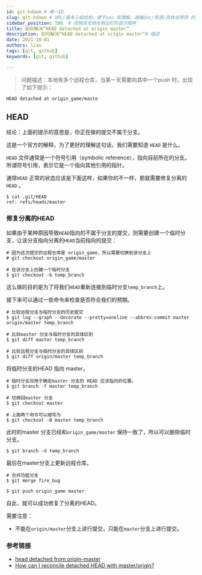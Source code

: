 ```yaml
---
id: git-hdaom # 唯一ID
slug: git-hdaom # URL(最多三级结构，便于seo 和理解，遵循doc/资源/具体说明项 的原则)
sidebar_position: 100  # 控制该文档在侧边栏的显示顺序
title: 如何解决“HEAD detached at origin master”
description: 如何解决“HEAD detached at origin master”# 描述
date: 2021-10-01
authors: lian
tags: [git, github]
keywords: [git, github]

---
```


> 问题描述：本地有多个远程仓库，当某一天需要向其中一个push 时，出现了如下提示：

```
HEAD detached at origin_game/maste
```

## HEAD
结论：上面的提示的意思是，你正在做的提交不属于分支。

这是一个官方的解释，为了更好的理解这句话，我们需要知道 `HEAD` 是什么。

`HEAD` 文件通常是一个符号引用（symbolic reference），指向目前所在的分支。 所谓符号引用，表示它是一个指向其他引用的指针。

通常`HEAD` 正常的状态应该是下面这样，如果你的不一样，那就需要修复分离的`HEAD` 。
```
$ cat .git/HEAD
ref: refs/heads/master
```

### 修复分离的HEAD
如果由于某种原因导致`HEAD`指向的不属于分支的提交，则需要创建一个临时分支，让该分支指向分离的`HEAD`当前指向的提交：

```
# 因为这次提交的远程仓库是 origin_game，所以需要切换到该分支上
# git checkout origin_game/master

# 在该分支上创建一个临时分支
$ git checkout -b temp_branch
```

这么做的目的是为了将我们`HEAD`重新连接到临时分支`temp_branch`上。

接下来可以通过一些命令来检查是否符合我们的预期。
```
# 比较远程分支与临时分支的历史提交
$ git log --graph --decorate --pretty=oneline --abbrev-commit master origin/master temp_branch

# 比较master 分支与临时分支的具体区别
$ git diff master temp_branch

# 比较远程分支与临时分支的具体区别
$ git diff origin/master temp_branch
```

将临时分支的HEAD 指向 master。
```
# 临时分支将用于确定master 分支的 HEAD 应该指向的位置。
$ git branch -f master temp_branch

# 切换回master 分支
$ git checkout master

# 上面两个命令可以缩写为
$ git checkout -B master temp_branch
```
此时的master 分支已经和`origin_game/master` 保持一致了，所以可以删除临时分支。

```
$ git branch -d temp_branch
```

最后在master分支上更新远程仓库。
```
# 合并功能分支
$ git merge fire_bug

$ git push origin_game master
```
自此，就可以成功修复了分离的HEAD。

需要注意：
* 不能在`origin/master`分支上进行提交，只能在`master`分支上进行提交。

### 参考链接
* [head detached from origin-master](https://www.loekvandenouweland.com/content/head-detached-from-origin-master.html)
* [How can I reconcile detached HEAD with master/origin?](https://stackoverflow.com/questions/5772192/how-can-i-reconcile-detached-head-with-master-origin)
